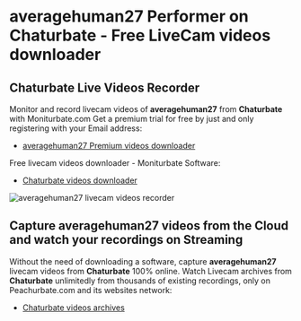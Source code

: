 # averagehuman27 Performer on Chaturbate - Free LiveCam videos downloader

## Chaturbate Live Videos Recorder

Monitor and record livecam videos of **averagehuman27** from **Chaturbate** with Moniturbate.com
Get a premium trial for free by just and only registering with your Email address:
* [averagehuman27 Premium videos downloader](https://moniturbate.com/request-demo-licence-key.html)

Free livecam videos downloader - Moniturbate Software:
* [Chaturbate videos downloader](https://moniturbate.com/moniturbate-download-software.html)

![averagehuman27 livecam videos recorder](https://peachurnet.com/templates/moniturbate-software.png)


## Capture averagehuman27 videos from the Cloud and watch your recordings on Streaming

Without the need of downloading a software, capture **averagehuman27** livecam videos from **Chaturbate** 100% online.
Watch Livecam archives from **Chaturbate** unlimitedly from thousands of existing recordings, only on Peachurbate.com and its websites network:
* [Chaturbate videos archives](https://peachurnet.com/)